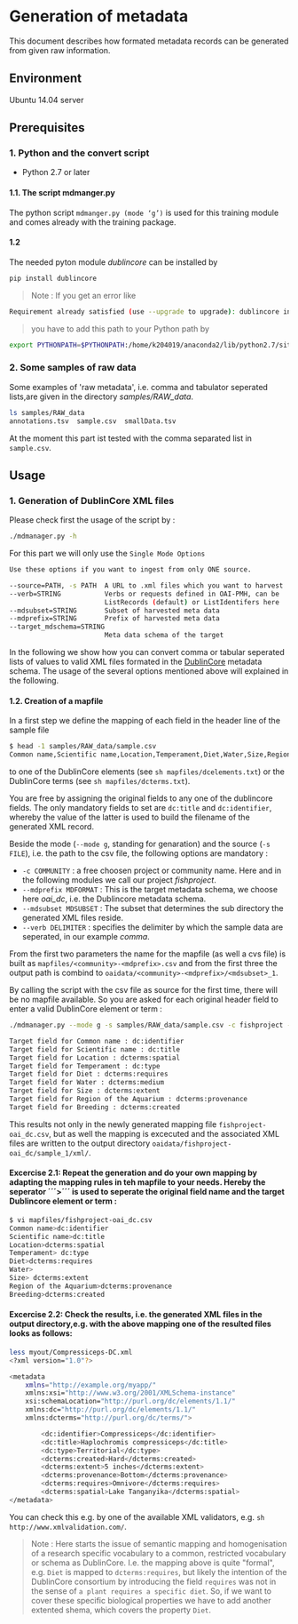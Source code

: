 # Generation of metadata
This document describes how formated metadata records can be generated from given raw information. 

## Environment
Ubuntu 14.04 server

## Prerequisites

### 1. Python and the convert script
* Python 2.7 or later

#### 1.1. The script mdmanger.py
The python script ```mdmanger.py (mode ‘g’)``` is used for this training module and comes already with the training package.

#### 1.2
The needed pyton module *dublincore* can be installed by
```sh
pip install dublincore
```
> Note : If you get an error like
```sh
Requirement already satisfied (use --upgrade to upgrade): dublincore in /home/xxx/anaconda2/lib/python2.7/site-packages
```
> you have to add this path to your Python path by
```sh
export PYTHONPATH=$PYTHONPATH:/home/k204019/anaconda2/lib/python2.7/site-packages/
```

### 2. Some samples of raw data
Some examples of 'raw metadata', i.e. comma and tabulator seperated lists,are given in the directory *samples/RAW_data*.
```sh
ls samples/RAW_data
annotations.tsv  sample.csv  smallData.tsv
```
At the moment this part ist tested with the comma separated list in ```sample.csv```.

## Usage

### 1. Generation of DublinCore XML files

Please check first the usage of the script by :
```sh
./mdmanager.py -h
```
For this part we will only use the `Single Mode Options`
```sh
Use these options if you want to ingest from only ONE source.

--source=PATH, -s PATH  A URL to .xml files which you want to harvest
--verb=STRING           Verbs or requests defined in OAI-PMH, can be
                        ListRecords (default) or ListIdentifers here
--mdsubset=STRING       Subset of harvested meta data
--mdprefix=STRING       Prefix of harvested meta data
--target_mdschema=STRING
                        Meta data schema of the target
```

In the following we show how you can convert comma or tabular seperated lists of values to valid XML files formated in the [DublinCore](http://dublincore.org/) metadata schema. The usage of the several options mentioned above will explained in the following.

#### 1.2. Creation of a mapfile
In a first step we define the mapping of each field in the header line of the sample file
```sh
$ head -1 samples/RAW_data/sample.csv 
Common name,Scientific name,Location,Temperament,Diet,Water,Size,Region of the Aquarium,Breeding
```
to one of the DublinCore elements (see ```sh mapfiles/dcelements.txt```) or the DublinCore terms (see ```sh mapfiles/dcterms.txt```).

You are free by assigning the original fields to any one of the dublincore fields. The only mandatory fields to set are ```dc:title``` and ```dc:identifier```, whereby the value of the latter is used to build the filename of the generated XML record. 

Beside the mode (`--mode g`, standing for genaration) and the source (`-s FILE`), i.e. the path to the csv file, the following options are mandatory :
- ```-c COMMUNITY``` : a free choosen project or community name. Here and in the following modules we call our project *fishproject*.
- ```--mdprefix MDFORMAT``` : This is the target metadata schema, we choose here *oai_dc*, i.e. the Dublincore metadata schema.
- ```--mdsubset MDSUBSET``` : The subset that determines the sub directory the generated XML files reside.
- ```--verb DELIMITER``` : specifies the delimiter by which the sample data are seperated, in our example *comma*.

From the first two parameters the name for the mapfile (as well a cvs file) is built as ```mapfiles/<community>-<mdprefix>.csv``` and from the first three the output path is combind to ```oaidata/<community>-<mdprefix>/<mdsubset>_1```.  

By calling the script with the csv file as source for the first time, there will be no mapfile available. So you are asked for each original header field to enter a valid DublinCore element or term :

```sh
./mdmanager.py --mode g -s samples/RAW_data/sample.csv -c fishproject --mdprefix oai_dc --mdsubset sample --verb comma

Target field for Common name : dc:identifier
Target field for Scientific name : dc:title
Target field for Location : dcterms:spatial
Target field for Temperament : dc:type
Target field for Diet : dcterms:requires
Target field for Water : dcterms:medium
Target field for Size : dcterms:extent
Target field for Region of the Aquarium : dcterms:provenance
Target field for Breeding : dcterms:created
```

This results not only in the newly generated mapping file ```fishproject-oai_dc.csv```, but as well the mapping is excecuted and the associated XML files are written to the output directory ```oaidata/fishproject-oai_dc/sample_1/xml/```.

#### Excercise 2.1: Repeat the generation and do your own mapping by adapting the mapping rules in teh mapfile to your needs. Hereby the seperator ´´´>´´´ is used to seperate the original field name and the target Dublincore element or term :
```sh
$ vi mapfiles/fishproject-oai_dc.csv
Common name>dc:identifier
Scientific name>dc:title
Location>dcterms:spatial
Temperament> dc:type
Diet>dcterms:requires
Water>
Size> dcterms:extent
Region of the Aquarium>dcterms:provenance
Breeding>dcterms:created
```
 
#### Excercise 2.2: Check the results, i.e. the generated XML files in the output directory,e.g. with the above mapping one of the resulted files looks as follows:

```sh  
less myout/Compressiceps-DC.xml
<?xml version="1.0"?>

<metadata
    xmlns="http://example.org/myapp/"
    xmlns:xsi="http://www.w3.org/2001/XMLSchema-instance"
    xsi:schemaLocation="http://purl.org/dc/elements/1.1/"
    xmlns:dc="http://purl.org/dc/elements/1.1/"
    xmlns:dcterms="http://purl.org/dc/terms/">

        <dc:identifier>Compressiceps</dc:identifier>
        <dc:title>Haplochromis compressiceps</dc:title>
        <dc:type>Territorial</dc:type>
        <dcterms:created>Hard</dcterms:created>
        <dcterms:extent>5 inches</dcterms:extent>
        <dcterms:provenance>Bottom</dcterms:provenance>
        <dcterms:requires>Omnivore</dcterms:requires>
        <dcterms:spatial>Lake Tanganyika</dcterms:spatial>
</metadata>
``` 
You can check this e.g. by one of the available XML validators, e.g. ```sh http://www.xmlvalidation.com/```.

> Note : Here starts the issue of semantic mapping and 
> homogenisation of a research specific vocabulary to a common, 
> restricted vocabulary or schema as DublinCore. I.e. the mapping above is quite "formal", e.g. `Diet` is mapped to `dcterms:requires`, but likely the intention of the DublinCore consortium by introducing the field `requires` was not in the sense of `a plant requires a specific diet`. So, if we want to cover these specific biological properties we have to add another extented shema, which covers the property `Diet`. 


